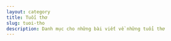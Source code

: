 ```yaml
---
layout: category
title: Tuổi thơ
slug: tuoi-tho
description: Danh mục cho những bài viết về những tuổi thơ
---
```


